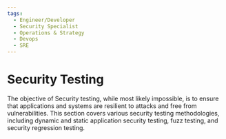 ```yaml
---
tags:
  - Engineer/Developer
  - Security Specialist
  - Operations & Strategy
  - Devops
  - SRE
---
```


# Security Testing


The objective of Security testing, while most likely impossible, is to ensure that applications and systems are resilient to attacks and free from vulnerabilities. This section covers various security testing methodologies, including dynamic and static application security testing, fuzz testing, and security regression testing.